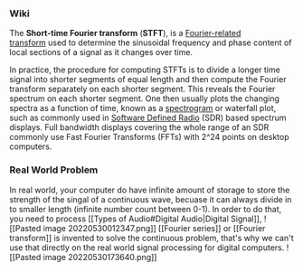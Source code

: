 ### Wiki
The **Short-time Fourier transform** (**STFT**), is a [Fourier-related transform](https://en.wikipedia.org/wiki/List_of_Fourier-related_transforms "List of Fourier-related transforms") used to determine the sinusoidal frequency and phase content of local sections of a signal as it changes over time.

In practice, the procedure for computing STFTs is to divide a longer time signal into shorter segments of equal length and then compute the Fourier transform separately on each shorter segment. This reveals the Fourier spectrum on each shorter segment. One then usually plots the changing spectra as a function of time, known as a [spectrogram](https://en.wikipedia.org/wiki/Spectrogram "Spectrogram") or waterfall plot, such as commonly used in [Software Defined Radio](https://en.wikipedia.org/wiki/Software_Defined_Radio "Software Defined Radio") (SDR) based spectrum displays. Full bandwidth displays covering the whole range of an SDR commonly use Fast Fourier Transforms (FFTs) with 2^24 points on desktop computers.

### Real World Problem
In real world, your computer do have infinite amount of storage to store the strength of the singal of a continuous wave, becuase it can always divide in to smaller length (infinite number count between 0-1).  In order to do that, you need to process [[Types of Audio#Digital Audio|Digital Signal]], ![[Pasted image 20220530012347.png]] [[Fourier series]] or [[Fourier transform]] is invented to solve the continuous problem, that's why we can't use that directly on the real world signal processing for digital computers.
![[Pasted image 20220530173640.png]]